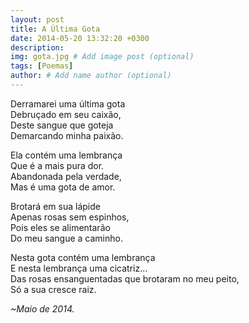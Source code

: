 ```yaml
---
layout: post
title: A Última Gota
date: 2014-05-20 13:32:20 +0300
description: 
img: gota.jpg # Add image post (optional)
tags: [Poemas]
author: # Add name author (optional)
---
```

<p>Derramarei uma última gota<br>
Debruçado em seu caixão,<br>
Deste sangue que goteja<br>
Demarcando minha paixão.</p>

<p>Ela contém uma lembrança<br>
Que é a mais pura dor.<br>
Abandonada pela verdade,<br>
Mas é uma gota de amor.</p>

<p>Brotará em sua lápide<br>
Apenas rosas sem espinhos,<br>
Pois eles se alimentarão<br>
Do meu sangue a caminho.</p>

<p>Nesta gota contém uma lembrança<br>
E nesta lembrança uma cicatriz...<br>
Das rosas ensanguentadas que brotaram no meu peito,<br>
Só a sua cresce raiz.</p>

<i>~Maio de 2014.</i>
